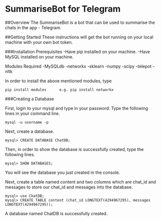 # SummariseBot for Telegram

##Overview
The SummariseBot is a bot that can be used to summarise the chats in the app - Telegram.

##Getting Started
These instructions will get the bot running on your local machine with your own bot token.

###Installation
Prerequisites
-Have pip installed on your machine.
-Have MySQL installed on your machine.

Modules Required
-MySQLdb
-networkx
-sklearn
-numpy
-scipy
-telepot
-nltk

In order to install the above mentioned modules, type
```
pip install modules      e.g. pip install networkx
```
###Creating a Database

First, login to your mysql and type in your password. Type the following lines in your command line.

```
mysql -u username -p
```
Next, create a database.

```
mysql> CREATE DATABASE ChatDB;
```

Then, in order to show the database is successfully created, type the following lines.

```
mysql> SHOW DATABASES;
```
You will see the database you just created in the console.

Next, create a table named content and two columns which are chat_id and messages to store our chat_id and messages into the database.

```
mysql> use ChatDB;
mysql> CREATE TABLE content (chat_id LONGTEXT(4294967295), messages LONGTEXT(4294967295));
```

A database named ChatDB is successfully created.



